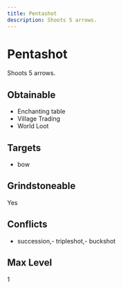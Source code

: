 ```yaml
---
title: Pentashot
description: Shoots 5 arrows.
---
```

# Pentashot
Shoots 5 arrows.
## Obtainable
- Enchanting table
- Village Trading
- World Loot
## Targets
- bow
## Grindstoneable
Yes
## Conflicts
- succession,- tripleshot,- buckshot
## Max Level
1
